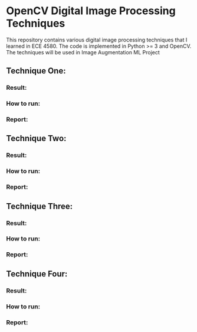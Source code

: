 # OpenCV Digital Image Processing Techniques
This repository contains various digital image processing techniques that I learned in ECE 4580. The code is implemented in Python >= 3 and OpenCV. The techniques will be used in Image Augmentation ML Project
## Technique One:

### Result:
### How to run:

### Report:

## Technique Two:

### Result:
### How to run:

### Report:


## Technique Three:

### Result:
### How to run:

### Report:


## Technique Four:

### Result:
### How to run:

### Report: